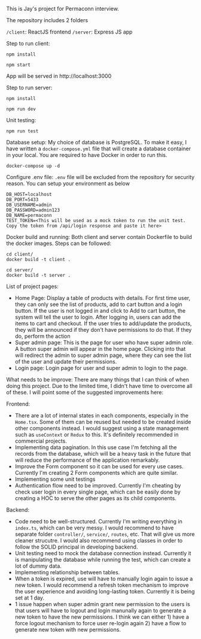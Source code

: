 This is Jay's project for Permaconn interview.

The repository includes 2 folders

`/client`: ReactJS frontend
`/server`: Express JS app

Step to run client:

```
npm install

npm start
```

App will be served in http://localhost:3000

Step to run server:

```
npm install

npm run dev
```

Unit testing:

```
npm run test
```

Database setup: My choice of database is PostgreSQL. To make it easy, I have written a `docker-compose.yml` file that will create a database container in your local. You are required to have Docker in order to run this.

```
docker-compose up -d
```

Configure .env file: `.env` file will be excluded from the repository for security reason. You can setup your environment as below 

```
DB_HOST=localhost
DB_PORT=5433
DB_USERNAME=admin 
DB_PASSWORD=admin123
DB_NAME=permaconn
TEST_TOKEN=<This will be used as a mock token to run the unit test. Copy the token from /api/login response and paste it here>
```

Docker build and running: Both client and server contain Dockerfile to build the docker images. Steps can be followed:

```
cd client/
docker build -t client .

cd server/
docker build -t server .
```

List of project pages:
- Home Page: Display a table of products with details. For first time user, they can only see the list of products, add to cart button and a login button. If the user is not logged in and click to Add to cart button, the system will tell the user to login. After logging in, users can add the items to cart and checkout. If the user tries to add/update the products, they will be announced if they don't have permissions to do that. If they do, perform the action
- Super admin page: This is the page for user who have super admin role. A button super admin will appear in the home page. Clicking into that will redirect the admin to super admin page, where they can see the list of the user and update their permissions.
- Login page: Login page for user and super admin to login to the page. 

What needs to be improve:
There are many things that I can think of when doing this project. Due to the limited time, I didn't have time to overcome all of these. I will point some of the suggested improvements here:

Frontend:
- There are a lot of internal states in each components, especially in the `Home.tsx`. Some of them can be reused but needed to be created inside other components instead. I would suggest using a state management such as `useContext` or `Redux` to this. It's definitely recommended in commercial projects.
- Implementing data pagination. In this use case I'm fetching all the records from the database, which will be a heavy task in the future that will reduce the performance of the application remarkably.
- Improve the Form component so it can be used for every use cases. Currently I'm creating 2 Form components which are quite similar.
- Implementing some unit testings
- Authentication flow need to be improved. Currently I'm cheating by check user login in every single page, which can be easily done by creating a HOC to serve the other pages as its child components.

Backend:
- Code need to be well-structured. Currently I'm writing everything in `index.ts`, which can be very messy. I would recommend to have separate folder `controller/`, `service/`, `routes`, etc. That will give us more cleaner strucutre. I would also recommend using classes in order to follow the SOLID principal in developing backend.
- Unit testing need to mock the database connection instead. Currently it is manipulating the database while running the test, which can create a lot of dummy data.
- Implementing relationship between tables.
- When a token is expired, use will have to manually login again to issue a new token. I would recommend a refresh token mechanism to improve the user experience and avoiding long-lasting token. Currently it is being set at 1 day.
- 1 issue happen when super admin grant new permission to the users is that users will have to logout and login manunally again to generate a new token to have the new permissions. I think we can either 1) have a force logout mechanism to force user re-login again 2) have a flow to generate new token with new permissions.
